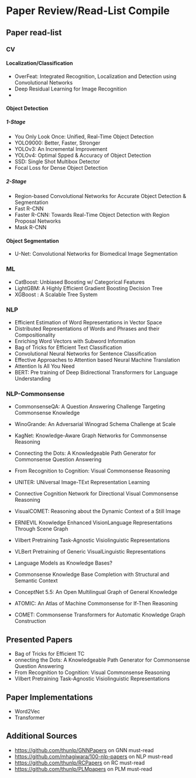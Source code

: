 # Paper Review/Read-List Compile

## Paper read-list
### CV
#### Localization/Classification
- OverFeat: Integrated Recognition, Localization and Detection using Convolutional Networks
- Deep Residual Learning for Image Recognition
- 
#### Object Detection
##### 1-Stage
- You Only Look Once: Unified, Real-Time Object Detection
- YOLO9000: Better, Faster, Stronger
- YOLOv3: An Incremental Improvement
- YOLOv4: Optimal Spped & Accuracy of Object Detection
- SSD: Single Shot Multibox Detector
- Focal Loss for Dense Object Detection

##### 2-Stage
- Region-based Convolutional Networks for Accurate Object Detection & Segmentation
- Fast R-CNN
- Faster R-CNN: Towards Real-Time Object Detection with Region Proposal Networks
- Mask R-CNN

#### Object Segmentation
- U-Net: Convolutional Networks for Biomedical Image Segmentation

### ML
- CatBoost: Unbiased Boosting w/ Categorical Features
- LightGBM: A Highly Efficient Gradient Boosting Decision Tree
- XGBoost : A Scalable Tree System

### NLP
- Efficient Estimation of Word Representations in Vector Space
- Distributed Representations of Words and Phrases and their Compositionality
- Enriching Word Vectors with Subword Information
- Bag of Tricks for Efficient Text Classification 
- Convolutional Neural Networks for Sentence Classification
- Effective Approaches to Attention based Neural Machine Translation
- Attention Is All You Need
- BERT: Pre training of Deep Bidirectional Transformers for Language Understanding

### NLP-Commonsense
- CommonsenseQA: A Question Answering Challenge Targeting Commonsense Knowledge
- WinoGrande: An Adversarial Winograd Schema Challenge at Scale
- KagNet: Knowledge-Aware Graph Networks for Commonsense Reasoning
- Connecting the Dots: A Knowledgeable Path Generator for Commonsense Question Answering

- From Recognition to Cognition: Visual Commonsense Reasoning
- UNITER: UNiversal Image-TExt Representation Learning
- Connective Cognition Network for Directional Visual Commonsense Reasoning
- VisualCOMET: Reasoning about the Dynamic Context of a Still Image
- ERNIEVIL Knowledge Enhanced VisionLanguage Representations Through Scene Graph
- Vilbert Pretraining Task-Agnostic Visiolinguistic Representations
- VLBert Pretraining of Generic VisualLinguistic Representations

- Language Models as Knowledge Bases? 
- Commonsense Knowledge Base Completion with Structural and Semantic Context
- ConceptNet 5.5: An Open Multilingual Graph of General Knowledge
- ATOMIC: An Atlas of Machine Commonsense for If-Then Reasoning
- COMET: Commonsense Transformers for Automatic Knowledge Graph Construction

## Presented Papers
- Bag of Tricks for Efficient TC
- onnecting the Dots: A Knowledgeable Path Generator for Commonsense Question Answering
- From Recognition to Cognition: Visual Commonsense Reasoning
- Vilbert Pretraining Task-Agnostic Visiolinguistic Representations

## Paper Implementations
- Word2Vec
- Transformer


## Additional Sources
- https://github.com/thunlp/GNNPapers on GNN must-read
- https://github.com/mhagiwara/100-nlp-papers on NLP must-read
- https://github.com/thunlp/RCPapers on RC must-read
- https://github.com/thunlp/PLMpapers on PLM must-read

